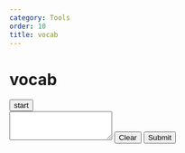 ```yaml
---
category: Tools
order: 10
title: vocab
---
```

<script src="{{ site.baseurl }}/scripts/track.js"></script>
<h1>vocab</h1>
<button class="quiz start-button" id="quiz-start" onclick="start(this)">start</button>
<div class="question-box">
    <div class="question" id="question"></div>
     <div class="letter-box" id="letterBox"></div>
    <textarea class="input-box" id="textInput" rows="3"></textarea>
    <button class="clear-button" onclick="clearInput()">Clear</button>
    <button onclick="checkAnswer()">Submit</button>
</div>

<div class="result" id="result"></div>


<script src="{{ site.baseurl }}/scripts/dictation.js"></script>
